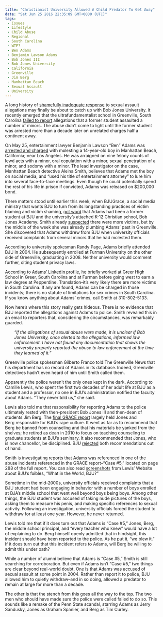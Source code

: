 ```yaml
---
title: "Christianist University Allowed A Child Predator To Get Away"
date: "Sat Jun 25 2016 22:35:09 GMT+0000 (UTC)"
tags: 
 - Issues
 - Lifestyle
 - Child Abuse
 - Regional
 - South Carolina
 - WTF?
 - Ben Adams
 - Benjamin Lawson Adams
 - Bob Jones III
 - Bob Jones University
 - California
 - Greenville
 - Jim Berg
 - Manhattan Beach
 - Sexual Assault
 - University
---
```

<p>A long history of <a href="http://www.liberalamerica.org/2014/06/19/officials-at-bob-jones-university-told-rape-victims-they-had-sinned/">shamefully inadequate response</a> to sexual assault allegations&#xA0;may finally be about to catch up with Bob Jones University. It recently emerged that&#xA0;the ultrafundamentalist school in Greenville, South Carolina <a href="http://www.greenvilleonline.com/story/news/crime/2016/06/21/former-bju-student-charged-sex-sodomy-minor/86181026/" onclick="__gaTracker(&apos;send&apos;, &apos;event&apos;, &apos;outbound-article&apos;, &apos;http://www.greenvilleonline.com/story/news/crime/2016/06/21/former-bju-student-charged-sex-sodomy-minor/86181026/&apos;, &apos;failed to report&apos;);">failed to report</a> allegations that a former student assaulted a number of minors. The abuse didn&#x2019;t come to light until the former student was arrested more than a decade later on unrelated charges half a continent away.</p><p>On May 25, entertainment lawyer Benjamin Lawson &#x201C;Ben&#x201D; Adams was <a href="http://losangeles.cbslocal.com/2016/06/03/entertainment-attorney-accused-of-sex-with-teenage-boy-in-manhattan-beach/" onclick="__gaTracker(&apos;send&apos;, &apos;event&apos;, &apos;outbound-article&apos;, &apos;http://losangeles.cbslocal.com/2016/06/03/entertainment-attorney-accused-of-sex-with-teenage-boy-in-manhattan-beach/&apos;, &apos;arrested and charged&apos;);">arrested and charged</a> with molesting a 14-year-old boy in Manhattan Beach, California; near Los Angeles. He was arraigned on nine felony counts of lewd acts with a minor, oral copulation with a minor, sexual penetration of a minor, and sodomy with a minor. The lead investigator on the case, Manhattan Beach detective Aleina Smith, believes that Adams met the boy on social media, and &#x201C;used his title of entertainment attorney&#x201D; to lure him into several face-to-face meetings. Even though he could potentially spend the rest of his life in prison if convicted, Adams was released on $200,000 bond.</p><p>There matters stood until earlier this week, when BJUGrace, a social media ministry that wants BJU to turn from its longstanding practices of victim blaming and victim shaming, <a href="https://www.facebook.com/bjugrace/posts/898443280285367" onclick="__gaTracker(&apos;send&apos;, &apos;event&apos;, &apos;outbound-article&apos;, &apos;https://www.facebook.com/bjugrace/posts/898443280285367&apos;, &apos;got word&apos;);">got word</a> that Adams had been a former student at BJU and the university&#x2019;s attached K-12 Christian school, Bob Jones Academy. Smith already <a href="http://www.foxcarolina.com/story/32282790/former-bob-jones-student-arrested-for-sex-crimes-with-minor" onclick="__gaTracker(&apos;send&apos;, &apos;event&apos;, &apos;outbound-article&apos;, &apos;http://www.foxcarolina.com/story/32282790/former-bob-jones-student-arrested-for-sex-crimes-with-minor&apos;, &apos;suspected&apos;);">suspected</a> there were more victims, but by the middle of the week she was already plumbing Adams&#x2019; past in Greenville. She&#xA0;discovered that Adams withdrew from&#xA0;BJU&#xA0;when university officials received complaints from several minors that he had molested them.</p><p>According to university spokesman Randy Page, Adams briefly attended BJU in 2004. He subsequently enrolled at Furman University on the other side of Greenville, graduating in 2008. Neither university would comment further, citing student privacy laws.</p><p>According to <a href="https://www.linkedin.com/in/benladams" onclick="__gaTracker(&apos;send&apos;, &apos;event&apos;, &apos;outbound-article&apos;, &apos;https://www.linkedin.com/in/benladams&apos;, &apos;Adams\&apos; LinkedIn profile&apos;);">Adams&#x2019; LinkedIn profile</a>, he briefly worked at Greer High School in Greer, South Carolina and at Furman before going west to earn a law degree at Pepperdine.&#xA0;Translation&#x2013;it&#x2019;s very likely there are more victims in South Carolina. If any are found, Adams can be charged in those incidents; there is no statute of limitations for sex crimes in South Carolina. If you know anything about Adams&#x2019; crimes, call Smith at 310-802-5133.</p><p>Now here&#x2019;s where this story really gets hideous. There is no&#xA0;evidence that BJU reported the allegations against Adams to police. Smith revealed this in an email to reporters that, considering the circumstances, was remarkably guarded.</p><p style="padding-left: 30px"><em>&#x201C;If the allegations of sexual abuse were made, it is unclear if Bob Jones University, once alerted to the allegations, informed law enforcement. I have not found any documentation that shows the university properly reported the abuse to law enforcement at the time they learned of it.&#x201D;</em></p><p>Greenville police spokesman Gilberto Franco told The Greenville News that his department has no record of Adams in its&#xA0;database. Indeed, Greenville detectives hadn&#x2019;t even heard of him until Smith called them.</p><p>Apparently the police weren&#x2019;t the only ones kept in the dark. According to Camille Lewis, who spent the first two decades of her adult life at BJU as a student and a professor, no one in BJU&#x2019;s administration notified the faculty about Adams. &#x201C;They never told us,&#x201D; she said.</p><p>Lewis also told me that responsibility for reporting Adams to the police ultimately rested with then-president Bob Jones III and then-dean of students Jim Berg. The <a href="http://www.sccadvasa.org/wp-content/uploads/2014/12/Final-Report.pdf" onclick="__gaTracker(&apos;send&apos;, &apos;pageview&apos;, &apos;http://www.sccadvasa.org/wp-content/uploads/2014/12/Final-Report.pdf&apos;);">final GRACE report</a> largely held Jones and Berg&#xA0;responsible for BJU&#x2019;s rape culture.&#xA0;It went as far as to recommend that Berg be banned from counseling and that his materials be yanked from the shelves; he retired as dean in 2010 to focus on teaching counseling to graduate students at BJU&#x2019;s seminary. It also recommended that Jones, who is now chancellor, be disciplined. BJU <a href="http://www.greenvilleonline.com/story/news/local/2015/03/23/bju-faulted-response-grace-report/70349122/" onclick="__gaTracker(&apos;send&apos;, &apos;event&apos;, &apos;outbound-article&apos;, &apos;http://www.greenvilleonline.com/story/news/local/2015/03/23/bju-faulted-response-grace-report/70349122/&apos;, &apos;rejected&apos;);">rejected</a> both recommendations out of hand.</p><p>Smith is investigating reports that Adams was referenced in one of the abuse incidents referenced in the GRACE report&#x2013;&#x201C;Case #5,&#x201D; located on page 288 of the full report. You can also read&#xA0;<a href="http://wutbju.tumblr.com/post/146204661050/entertainment-attorney-accused-of-sex-with-teenage" onclick="__gaTracker(&apos;send&apos;, &apos;event&apos;, &apos;outbound-article&apos;, &apos;http://wutbju.tumblr.com/post/146204661050/entertainment-attorney-accused-of-sex-with-teenage&apos;, &apos;screenshots&apos;);">screenshots</a> from Lewis&#x2019; Website about BJU&#x2019;s foibles, &#x201C;What in the World, BJU?&#x201D;</p><p>Sometime in the mid-2000s, university officials received complaints that a BJU student had been engaging in behavior with a number of boys enrolled at BJA&#x2019;s middle school that went well beyond boys being boys. Among other things, the BJU student was accused of taking nude pictures of the boys, asking them to measure his penis, and making specific references to sexual activity. Following an investigation, university officials forced the student to withdraw&#xA0;for at least one year. However, he never returned.</p><p>Lewis told me that if it does turn out that Adams is &#x201C;Case #5,&#x201D; Jones, Berg, the middle school principal, and &#x201C;every teacher who knew&#x201D; would have a lot of explaining to do. Berg himself openly admitted&#xA0;that in hindsight, this incident should have been reported to the police. As he put it, &#x201C;we blew it.&#x201D; If it does turn out that this incident refers to Adams, will Berg be willing to admit this under oath?</p><p>While a number of alumni believe that Adams is &#x201C;Case #5,&#x201D; Smith is still searching for corroboration. But even if&#xA0;Adams isn&#x2019;t &#x201C;Case #5,&#x201D; two things are clear beyond real-world doubt.&#xA0;One is that Adams was accused of sexual assault at some point in 2004. Rather than report it to police, BJU allowed him to quietly withdraw&#x2013;and in so doing, allowed a predator to remain at large for more than a decade.</p><p>The other is that the stench from this goes all the way to the top. The two men who should&#xA0;have made sure the police were called&#xA0;failed to do so. This sounds like a remake of the Penn State scandal, starring Adams as Jerry Sandusky, Jones as Graham Spanier, and Berg as Tim Curley.</p>
